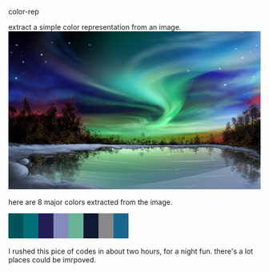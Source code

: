 color-rep

extract a simple color representation from an image.
![alt clusters](https://github.com/blackball/color-rep/raw/master/light.jpg)

here are 8 major colors extracted from the image.

![alt result](https://github.com/blackball/color-rep/raw/master/colors.jpg) 

I rushed this pice of codes in about two hours, for a night fun. there's a lot places could be imrpoved.
